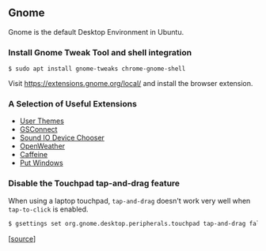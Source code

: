 ## Gnome

Gnome is the default Desktop Environment in Ubuntu.

### Install Gnome Tweak Tool and shell integration

```
$ sudo apt install gnome-tweaks chrome-gnome-shell
```

Visit https://extensions.gnome.org/local/ and install the browser extension.

### A Selection of Useful Extensions

* [User Themes](https://extensions.gnome.org/extension/19/user-themes/)
* [GSConnect](https://extensions.gnome.org/extension/1319/gsconnect/)
* [Sound IO Device Chooser](https://extensions.gnome.org/extension/906/sound-output-device-chooser/)
* [OpenWeather](https://extensions.gnome.org/extension/750/openweather/)
* [Caffeine](https://extensions.gnome.org/extension/517/caffeine/)
* [Put Windows](https://extensions.gnome.org/extension/39/put-windows/)

### Disable the Touchpad tap-and-drag feature

When using a laptop touchpad, `tap-and-drag` doesn't work very well when
`tap-to-click` is enabled.

```bash
$ gsettings set org.gnome.desktop.peripherals.touchpad tap-and-drag false
```

[[source](https://askubuntu.com/a/1095432/917817)]
